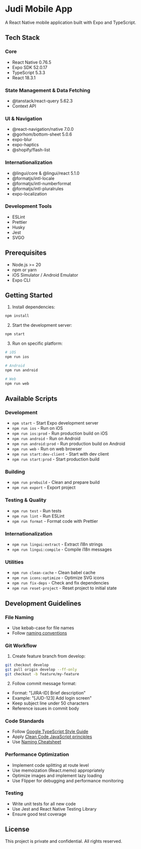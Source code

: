# Judi Mobile App

A React Native mobile application built with Expo and TypeScript.

## Tech Stack

### Core
- React Native 0.76.5 
- Expo SDK 52.0.17
- TypeScript 5.3.3
- React 18.3.1

### State Management & Data Fetching
- @tanstack/react-query 5.62.3
- Context API

### UI & Navigation
- @react-navigation/native 7.0.0
- @gorhom/bottom-sheet 5.0.6
- expo-blur
- expo-haptics
- @shopify/flash-list

### Internationalization
- @lingui/core & @lingui/react 5.1.0
- @formatjs/intl-locale
- @formatjs/intl-numberformat
- @formatjs/intl-pluralrules
- expo-localization

### Development Tools
- ESLint
- Prettier
- Husky
- Jest
- SVGO

## Prerequisites

- Node.js >= 20
- npm or yarn
- iOS Simulator / Android Emulator
- Expo CLI

## Getting Started

1. Install dependencies:

```bash
npm install
```

2. Start the development server:
```bash
npm start
```

3. Run on specific platform:
```bash
# iOS
npm run ios

# Android 
npm run android

# Web
npm run web
```

## Available Scripts

### Development
- `npm start` - Start Expo development server
- `npm run ios` - Run on iOS
- `npm run ios:prod` - Run production build on iOS
- `npm run android` - Run on Android
- `npm run android:prod` - Run production build on Android
- `npm run web` - Run on web browser
- `npm run start:dev-client` - Start with dev client
- `npm run start:prod` - Start production build

### Building
- `npm run prebuild` - Clean and prepare build
- `npm run export` - Export project

### Testing & Quality
- `npm run test` - Run tests
- `npm run lint` - Run ESLint
- `npm run format` - Format code with Prettier

### Internationalization
- `npm run lingui:extract` - Extract i18n strings
- `npm run lingui:compile` - Compile i18n messages

### Utilities
- `npm run clean-cache` - Clean babel cache
- `npm run icons:optimize` - Optimize SVG icons
- `npm run fix-deps` - Check and fix dependencies
- `npm run reset-project` - Reset project to initial state

## Development Guidelines

### File Naming
- Use kebab-case for file names
- Follow [naming conventions](https://twitter.com/kentcdodds/status/1249870276688371713)

### Git Workflow
1. Create feature branch from develop:
```bash
git checkout develop
git pull origin develop --ff-only
git checkout -b feature/my-feature
```

2. Follow commit message format:
- Format: "[JIRA-ID] Brief description"
- Example: "[JUD-123] Add login screen"
- Keep subject line under 50 characters
- Reference issues in commit body

### Code Standards
- Follow [Google TypeScript Style Guide](https://google.github.io/styleguide/tsguide.html)
- Apply [Clean Code JavaScript principles](https://github.com/ryanmcdermott/clean-code-javascript)
- Use [Naming Cheatsheet](https://github.com/kettanaito/naming-cheatsheet)

### Performance Optimization
- Implement code splitting at route level
- Use memoization (React.memo) appropriately
- Optimize images and implement lazy loading
- Use Flipper for debugging and performance monitoring

### Testing
- Write unit tests for all new code
- Use Jest and React Native Testing Library
- Ensure good test coverage

## License

This project is private and confidential. All rights reserved.
